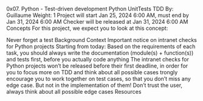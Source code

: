0x07. Python - Test-driven development
Python
UnitTests
TDD
By: Guillaume
 Weight: 1
Project will start Jan 25, 2024 6:00 AM, must end by Jan 31, 2024 6:00 AM
Checker will be released at Jan 31, 2024 6:00 AM
Concepts
For this project, we expect you to look at this concept:

Never forget a test
Background Context
Important notice on intranet checks for Python projects
Starting from today:
Based on the requirements of each task, you should always write the documentation (module(s) + function(s)) and tests first,
before you actually code anything
The intranet checks for Python projects won’t be released before their first deadline, in order for you to focus more on TDD and think
about all possible cases
trongly encourage you to work together on test cases, so that you don’t miss any edge case. But not in the implementation of
them!
Don’t trust the user, always think about all possible edge cases
Resources

